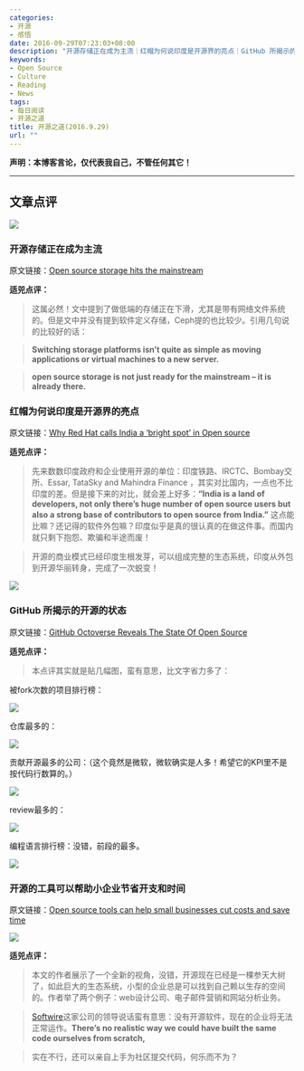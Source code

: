 ```yaml
---
categories:
- 开源
- 感悟
date: 2016-09-29T07:23:03+08:00
description: "开源存储正在成为主流｜红帽为何说印度是开源界的亮点｜GitHub 所揭示的开源的状态｜开源的工具可以帮助小企业节省开支和时间"
keywords:
- Open Source
- Culture
- Reading
- News
tags:
- 每日阅读
- 开源之道
title: 开源之道(2016.9.29)
url: ""
---
```


**声明：本博客言论，仅代表我自己，不管任何其它！**

---

## 文章点评

![](http://cdn.ttgtmedia.com/visuals/ComputerWeekly/Hero%20Images/open-source-fotolia.jpg)
 
### 开源存储正在成为主流

原文链接：[Open source storage hits the mainstream](http://www.computerweekly.com/feature/Open-source-storage-hits-the-mainstream)

**适兕点评：**

> 这属必然！文中提到了做低端的存储正在下滑，尤其是带有网络文件系统的。但是文中并没有提到软件定义存储，Ceph提的也比较少。引用几句说的比较好的话：

> **Switching storage platforms isn’t quite as simple as moving applications or virtual machines to a new server.**

> **open source storage is not just ready for the mainstream – it is already there.**

### 红帽为何说印度是开源界的亮点

原文链接：[Why Red Hat calls India a ‘bright spot’ in Open source](http://cio.economictimes.indiatimes.com/news/corporate-news/why-red-hat-calls-india-a-bright-spot-in-open-source/54557335)

**适兕点评：**

> 先来数数印度政府和企业使用开源的单位：印度铁路、IRCTC、Bombay交所、Essar, TataSky and Mahindra Finance ，其实对比国内，一点也不比印度的差。但是接下来的对比，就会差上好多：**“India is a land of developers, not only there’s huge number of open source users but also a strong base of contributors to open source from India.”** 这点能比嘛？还记得的软件外包嘛？印度似乎是真的很认真的在做这件事。而国内就只剩下抱怨、欺骗和半途而废！

> 开源的商业模式已经印度生根发芽，可以组成完整的生态系统，印度从外包到开源华丽转身，完成了一次蜕变！

![](http://www.i-programmer.info/images/stories/News/2016/Sept/B/octovers1.JPG)

### GitHub 所揭示的开源的状态

原文链接：[GitHub Octoverse Reveals The State Of Open Source](http://www.i-programmer.info/news/136-open-source/10126-github-octoverse-reveals-the-state-of-open-source.html)

**适兕点评：**

> 本点评其实就是贴几幅图，蛮有意思，比文字省力多了：

被fork次数的项目排行榜：

![](http://www.i-programmer.info/images/stories/News/2016/Sept/B/octovforks.JPG)


仓库最多的：

![](http://www.i-programmer.info/images/stories/News/2016/Sept/B/octovrepos.JPG) 

贡献开源最多的公司：（这个竟然是微软，微软确实是人多！希望它的KPI里不是按代码行数算的。）

![](http://www.i-programmer.info/images/stories/News/2016/Sept/B/octovorgs.JPG) 

review最多的：

![](http://www.i-programmer.info/images/stories/News/2016/Sept/B/octovcode.JPG) 

编程语言排行榜：没错，前段的最多。

![](http://www.i-programmer.info/images/stories/News/2016/Sept/B/octovers2.JPG) 

### 开源的工具可以帮助小企业节省开支和时间

原文链接：[Open source tools can help small businesses cut costs and save time](https://www.theguardian.com/small-business-network/2016/sep/28/open-source-tools-help-small-businesses-cut-costs-save-time)

![](https://i.guim.co.uk/img/media/f1b81082fe159c8cbee5f7f8494a75a675d96e3f/0_184_5616_3369/master/5616.jpg?w=620&q=20&auto=format&usm=12&fit=max&dpr=2&s=1df63337d21d808db749fd1dec118a13)

**适兕点评：**

> 本文的作者展示了一个全新的视角，没错，开源现在已经是一棵参天大树了，如此巨大的生态系统，小型的企业总是可以找到自己赖以生存的空间的。作者举了两个例子：web设计公司、电子邮件营销和网站分析业务。

>[Softwire](http://www.softwire.com/)这家公司的领导说话蛮有意思：没有开源软件，现在的企业将无法正常运作。**There’s no realistic way we could have built the same code ourselves from scratch,** 

> 实在不行，还可以亲自上手为社区提交代码，何乐而不为？
